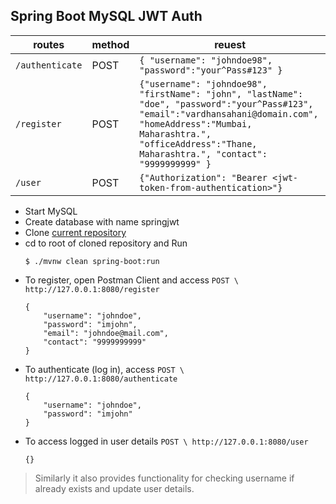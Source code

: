 ## Spring Boot MySQL JWT Auth

|routes           | method | reuest |
|-----------------|--------|--------|
| `/authenticate` | POST | `{ "username": "johndoe98", "password":"your^Pass#123" }`|
| `/register`     | POST | `{"username": "johndoe98", "firstName": "john", "lastName": "doe", "password":"your^Pass#123", "email":"vardhansahani@domain.com", "homeAddress":"Mumbai, Maharashtra.", "officeAddress":"Thane, Maharashtra.", "contact": "9999999999" }`|
| `/user`         | POST | `{"Authorization": "Bearer <jwt-token-from-authentication>"}` |

- Start MySQL
- Create database with name springjwt
- Clone [current repository](https://github.com/apache15/AuthSpringBootMySQL/)
- cd to root of cloned repository and Run
    ```
    $ ./mvnw clean spring-boot:run
    ```
- To register, open Postman Client and access `POST \ http://127.0.0.1:8080/register`
    ```
    {
        "username": "johndoe",
        "password": "imjohn",
        "email": "johndoe@mail.com",
        "contact": "9999999999"
    }
    ```
- To authenticate (log in), access `POST \ http://127.0.0.1:8080/authenticate`
    ```
    {
        "username": "johndoe",
        "password": "imjohn"
    }
    ```
- To access logged in user details `POST \ http://127.0.0.1:8080/user`
    ```
    {}
    ```
> Similarly it also provides functionality for checking username if already exists and update user details.
